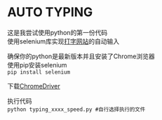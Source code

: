 # AUTO TYPING

这是我尝试使用python的第一份代码<br>
使用selenium库实现[打字网站](https://dazi.kukuw.com/)的自动输入<br>

确保你的python是最新版本并且安装了Chrome浏览器<br>
使用pip安装selenium<br>
```pip install selenium```<br>

下载[ChromeDriver](http://chromedriver.storage.googleapis.com/index.html)<br>

执行代码<br>
```python typing_xxxx_speed.py #自行选择执行的文件```<br>
